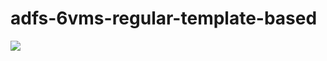 # adfs-6vms-regular-template-based

<a href="https://portal.azure.com/#create/Microsoft.Template/uri/https%3A%2F%2Fraw.githubusercontent.com%2Fpaulomarquesc%2Fadfs-6vms-regular-template-based%2Fmaster%2Fazuredeploy.json" target="_blank">
    <img src="http://azuredeploy.net/deploybutton.png"/>
</a>